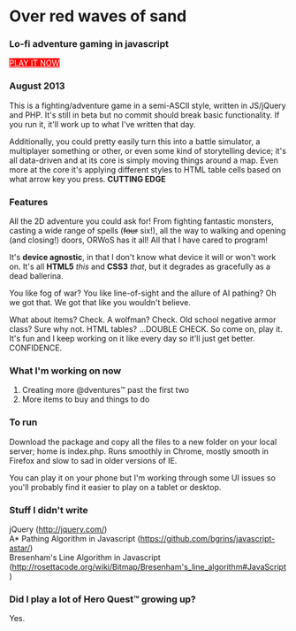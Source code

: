 <h1>Over red waves of sand</h1>

<h3>Lo-fi adventure gaming in javascript</h3>

<p><a style="background-color:red;color:#fff; display:inline-block padding: 5px 10px 5px 10px;" href="http://www.artsick.com/redwaves">PLAY IT NOW</a></p>

<h3>August 2013</h3>
<p>This is a fighting/adventure game in a semi-ASCII style, written in JS/jQuery and PHP. It's
still in beta but no commit should break basic functionality. If you run it, it'll work
up to what I've written that day.</p>

<p>Additionally, you could pretty easily turn this into a battle simulator, a multiplayer something or other,
or even some kind of storytelling device; it's all data-driven and at its core is simply moving things
around a map. Even more at the core it's applying different styles to HTML table cells based on what
arrow key you press. <b>CUTTING EDGE</b></p>

<h3>Features</h3>
<p>All the 2D adventure you could ask for! From fighting fantastic monsters, casting a wide range
of spells (<del>four</del> six!), all the way to walking and opening (and closing!) doors, ORWoS has it all! All
that I have cared to program!</p>

<p>It's <b>device agnostic</b>, in that I don't know what device it will or won't work on. It's all
<b>HTML5</b> <i>this</i> and <b>CSS3</b> <i>that</i>, but it degrades as gracefully as a dead ballerina.</p>

<p>You like fog of war? You like line-of-sight and the allure of AI pathing? Oh we got that. We
got that like you wouldn't believe.</p>

<p>What about items? Check. A wolfman? Check. Old school negative armor class? Sure why not. HTML tables? ...DOUBLE CHECK. So come on, play it. It's
fun and I keep working on it like every day so it'll just get better. CONFIDENCE.</p>

<h3>What I'm working on now</h3>

<ol>
<li>Creating more @dventures&trade; past the first two</li>
<li>More items to buy and things to do</li>
</ol>

<h3>To run</h3>
<p>Download the package and copy all the files to a new folder on your local server; home is index.php. Runs smoothly in Chrome, mostly smooth
in Firefox and slow to sad in older versions of IE.</p>

<p>You can play it on your phone but I'm working through some UI issues so you'll probably find it
easier to play on a tablet or desktop.</p>

<h3>Stuff I didn't write</h3>

<p>jQuery (<a href="http://jquery.com/">http://jquery.com/</a>)<br>
A* Pathing Algorithm in Javascript (<a href="https://github.com/bgrins/javascript-astar/">https://github.com/bgrins/javascript-astar/</a>)<br>
Bresenham's Line Algorithm in Javascript (<a href="http://rosettacode.org/wiki/Bitmap/Bresenham's_line_algorithm#JavaScript">http://rosettacode.org/wiki/Bitmap/Bresenham's_line_algorithm#JavaScript</a>)</p>

<h3>Did I play a lot of Hero Quest™ growing up?</h3>

<p>Yes.</p>
